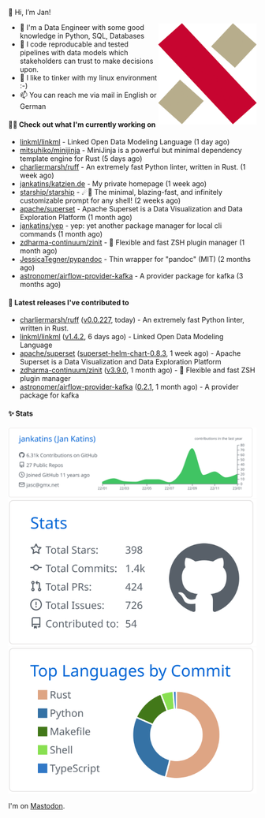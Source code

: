 👋 Hi, I’m Jan!

<img align="right" src="https://raw.githubusercontent.com/kreuzwerkerbot/kreuzwerkerbot/master/assets/xw.png" width="200">

- 🌱 I'm a Data Engineer with some good knowledge in Python, SQL, Databases
- 💪 I code reproducable and tested pipelines with data models which stakeholders can trust to make decisions upon.
- 💞️ I like to tinker with my linux environment :-)
- 📫 You can reach me via mail in English or German

#### 👩‍💻 Check out what I'm currently working on

- [linkml/linkml](https://github.com/linkml/linkml) - Linked Open Data Modeling Language (1 day ago)
- [mitsuhiko/minijinja](https://github.com/mitsuhiko/minijinja) - MiniJinja is a powerful but minimal dependency template engine for Rust (5 days ago)
- [charliermarsh/ruff](https://github.com/charliermarsh/ruff) - An extremely fast Python linter, written in Rust. (1 week ago)
- [jankatins/katzien.de](https://github.com/jankatins/katzien.de) - My private homepage (1 week ago)
- [starship/starship](https://github.com/starship/starship) - ☄🌌️  The minimal, blazing-fast, and infinitely customizable prompt for any shell! (2 weeks ago)
- [apache/superset](https://github.com/apache/superset) - Apache Superset is a Data Visualization and Data Exploration Platform (1 month ago)
- [jankatins/yep](https://github.com/jankatins/yep) - yep: yet another package manager for local cli commands (1 month ago)
- [zdharma-continuum/zinit](https://github.com/zdharma-continuum/zinit) - 🌻 Flexible and fast ZSH plugin manager (1 month ago)
- [JessicaTegner/pypandoc](https://github.com/JessicaTegner/pypandoc) - Thin wrapper for &#34;pandoc&#34; (MIT) (2 months ago)
- [astronomer/airflow-provider-kafka](https://github.com/astronomer/airflow-provider-kafka) - A provider package for kafka (3 months ago)

#### 🔭 Latest releases I've contributed to

- [charliermarsh/ruff](https://github.com/charliermarsh/ruff) ([v0.0.227](https://github.com/charliermarsh/ruff/releases/tag/v0.0.227), today) - An extremely fast Python linter, written in Rust.
- [linkml/linkml](https://github.com/linkml/linkml) ([v1.4.2](https://github.com/linkml/linkml/releases/tag/v1.4.2), 6 days ago) - Linked Open Data Modeling Language
- [apache/superset](https://github.com/apache/superset) ([superset-helm-chart-0.8.3](https://github.com/apache/superset/releases/tag/superset-helm-chart-0.8.3), 1 week ago) - Apache Superset is a Data Visualization and Data Exploration Platform
- [zdharma-continuum/zinit](https://github.com/zdharma-continuum/zinit) ([v3.9.0](https://github.com/zdharma-continuum/zinit/releases/tag/v3.9.0), 1 month ago) - 🌻 Flexible and fast ZSH plugin manager
- [astronomer/airflow-provider-kafka](https://github.com/astronomer/airflow-provider-kafka) ([0.2.1](https://github.com/astronomer/airflow-provider-kafka/releases/tag/0.2.1), 1 month ago) - A provider package for kafka


#### ✨ Stats

  [![](https://raw.githubusercontent.com/jankatins/jankatins/master/profile-summary-card-output/github/0-profile-details.svg)](https://github.com/vn7n24fzkq/github-profile-summary-cards)
  [![](https://raw.githubusercontent.com/jankatins/jankatins/master/profile-summary-card-output/github/3-stats.svg)](https://github.com/vn7n24fzkq/github-profile-summary-cards)
  [![](https://raw.githubusercontent.com/jankatins/jankatins/master/profile-summary-card-output/github/2-most-commit-language.svg)](https://github.com/vn7n24fzkq/github-profile-summary-cards)

I'm on <a rel="me" href="https://fosstodon.org/@jankatins">Mastodon</a>.
